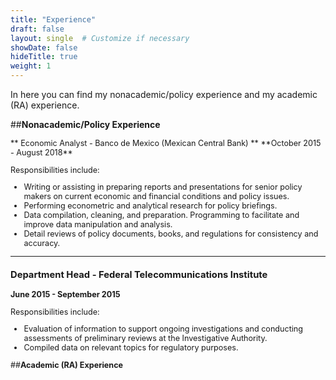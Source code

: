 ```yaml
---
title: "Experience"
draft: false
layout: single  # Customize if necessary
showDate: false
hideTitle: true
weight: 1
---
```


In here you can find my nonacademic/policy experience and my academic (RA) experience. 

##**Nonacademic/Policy Experience**  
  
<span style="font-size: 0.9em;">
** Economic Analyst - Banco de Mexico (Mexican Central Bank) **  
**October 2015 - August 2018**

Responsibilities include:
- Writing or assisting in preparing reports and presentations for senior policy makers on current economic and financial conditions and policy issues.
- Performing econometric and analytical research for policy briefings.
- Data compilation, cleaning, and preparation. Programming to facilitate and improve data manipulation and analysis.
- Detail reviews of policy documents, books, and regulations for consistency and accuracy.

---

### Department Head - Federal Telecommunications Institute  
**June 2015 - September 2015**

Responsibilities include:
- Evaluation of information to support ongoing investigations and conducting assessments of preliminary reviews at the Investigative Authority.
- Compiled data on relevant topics for regulatory purposes.



##**Academic (RA) Experience**  
</span>
